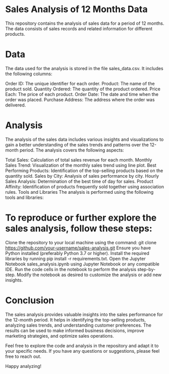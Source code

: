 # Sales Analysis of 12 Months Data
This repository contains the analysis of sales data for a period of 12 months. The data consists of sales records and related information for different products.

# Data
The data used for the analysis is stored in the file sales_data.csv. It includes the following columns:

Order ID: The unique identifier for each order.
Product: The name of the product sold.
Quantity Ordered: The quantity of the product ordered.
Price Each: The price of each product.
Order Date: The date and time when the order was placed.
Purchase Address: The address where the order was delivered.

# Analysis
The analysis of the sales data includes various insights and visualizations to gain a better understanding of the sales trends and patterns over the 12-month period. The analysis covers the following aspects:

Total Sales: Calculation of total sales revenue for each month.
Monthly Sales Trend: Visualization of the monthly sales trend using line plot.
Best Performing Products: Identification of the top-selling products based on the quantity sold.
Sales by City: Analysis of sales performance by city.
Hourly Sales Analysis: Determination of the best time of day for sales.
Product Affinity: Identification of products frequently sold together using association rules.
Tools and Libraries
The analysis is performed using the following tools and libraries:


# To reproduce or further explore the sales analysis, follow these steps:

Clone the repository to your local machine using the command: git clone https://github.com/your-username/sales-analysis.git
Ensure you have Python installed (preferably Python 3.7 or higher).
Install the required libraries by running pip install -r requirements.txt.
Open the Jupyter Notebook sales_analysis.ipynb using Jupyter Notebook or any compatible IDE.
Run the code cells in the notebook to perform the analysis step-by-step.
Modify the notebook as desired to customize the analysis or add new insights.

# Conclusion
The sales analysis provides valuable insights into the sales performance for the 12-month period. It helps in identifying the top-selling products, analyzing sales trends, and understanding customer preferences. The results can be used to make informed business decisions, improve marketing strategies, and optimize sales operations.

Feel free to explore the code and analysis in the repository and adapt it to your specific needs. If you have any questions or suggestions, please feel free to reach out.

Happy analyzing!






